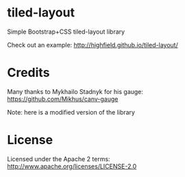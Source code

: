 # tiled-layout
Simple Bootstrap+CSS tiled-layout library

Check out an example: http://highfield.github.io/tiled-layout/

# Credits
Many thanks to Mykhailo Stadnyk for his gauge: https://github.com/Mikhus/canv-gauge

Note: here is a modified version of the library

# License
Licensed under the Apache 2 terms: http://www.apache.org/licenses/LICENSE-2.0
